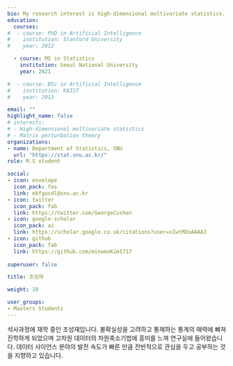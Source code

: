 ```yaml
---
bio: My research interest is high-dimensional multivariate statistics.
education:
  courses:
#  - course: PhD in Artificial Intelligence 
#    institution: Stanford University
#    year: 2012

  - course: MS in Statistics
    institution: Seoul National University
    year: 2021

#  - course: BSc in Artificial Intelligence
#    institution: KAIST
#    year: 2013

email: ""
highlight_name: false
# interests:
# - High-dimensional multivariate statistics
# - Matrix perturbation theory
organizations:
- name: Department of Statistics, SNU
  url: "https://stat.snu.ac.kr/"
role: M.S student

social:
- icon: envelope
  icon_pack: fas
  link: ekfgusdl@snu.ac.kr
- icon: twitter
  icon_pack: fab
  link: https://twitter.com/GeorgeCushen
- icon: google-scholar
  icon_pack: ai
  link: https://scholar.google.co.uk/citations?user=sIwtMXoAAAAJ
- icon: github
  icon_pack: fab
  link: https://github.com/minwooKim1717
  
superuser: false

title: 조성재

weight: 10

user_groups:
- Masters Students
---
```


석사과정에 재학 중인 조성재입니다. 
불확실성을 고려하고 통제하는 통계의 매력에 빠져 진학하게 되었으며 고차원 데이터의 차원축소기법에 흥미를 느껴 연구실에 들어왔습니다. 
데이터 사이언스 분야의 발전 속도가 빠른 만큼 전반적으로 관심을 두고 공부하는 것을 지향하고 있습니다.

